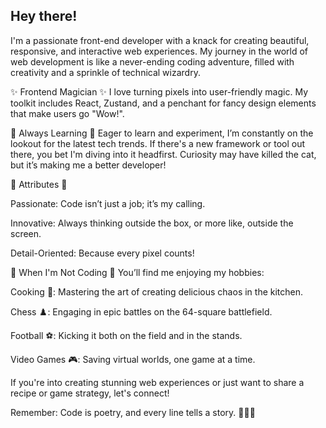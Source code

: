 ## Hey there! 
I'm a passionate front-end developer with a knack for creating beautiful, responsive, and interactive web experiences. My journey in the world of web development is like a never-ending coding adventure, filled with creativity and a sprinkle of technical wizardry.

✨ Frontend Magician ✨ I love turning pixels into user-friendly magic. My toolkit includes React, Zustand, and a penchant for fancy design elements that make users go "Wow!".

🚀 Always Learning 🚀 Eager to learn and experiment, I’m constantly on the lookout for the latest tech trends. If there's a new framework or tool out there, you bet I'm diving into it headfirst. Curiosity may have killed the cat, but it’s making me a better developer!

🌟 Attributes 🌟

Passionate: Code isn’t just a job; it’s my calling.

Innovative: Always thinking outside the box, or more like, outside the screen.

Detail-Oriented: Because every pixel counts!

🍳 When I'm Not Coding 🍳 You’ll find me enjoying my hobbies:

Cooking 🍔: Mastering the art of creating delicious chaos in the kitchen.

Chess ♟️: Engaging in epic battles on the 64-square battlefield.

Football ⚽: Kicking it both on the field and in the stands.

Video Games 🎮: Saving virtual worlds, one game at a time.

If you're into creating stunning web experiences or just want to share a recipe or game strategy, let's connect!

Remember: Code is poetry, and every line tells a story. 🎨👨‍💻
<!--
**NishankShetty/NishankShetty** is a ✨ _special_ ✨ repository because its `README.md` (this file) appears on your GitHub profile.

Here are some ideas to get you started:

- 🔭 I’m currently working on ...
- 🌱 I’m currently learning ...
- 👯 I’m looking to collaborate on ...
- 🤔 I’m looking for help with ...
- 💬 Ask me about ...
- 📫 How to reach me: ...
- 😄 Pronouns: ...
- ⚡ Fun fact: ...
-->
